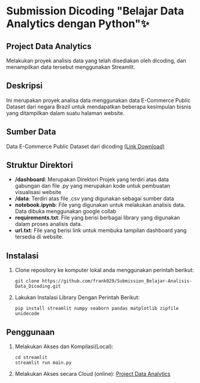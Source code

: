 # Submission Dicoding "Belajar Data Analytics dengan Python"✨

## Project Data Analytics

Melakukan proyek analisis data yang telah disediakan oleh dicoding, dan menampilkan data tersebut menggunakan Streamlit.

## Deskripsi

Ini merupakan proyek analisa data menggunakan data E-Commerce Public Dataset dari negara Brazil untuk mendapatkan beberapa kesimpulan bisnis yang ditampilkan dalam suatu halaman website.

## Sumber Data
Data E-Commerce Public Dataset dari dicoding [(Link Download)](https://drive.google.com/file/d/1MsAjPM7oKtVfJL_wRp1qmCajtSG1mdcK/view)

## Struktur Direktori

- **/dashboard**: Merupakan Direktori Projek yang terdiri atas data gabungan dan file .py yang merupakan kode untuk pembuatan visualisasi website
- **/data**: Terdiri atas file .csv yang digunakan sebagai sumber data
- **notebook.ipynb**: File yang digunakan untuk melakukan analisis data. Data dibuka menggunakan google collab
- **requirements.txt**: File yang berisi berbagai library yang digunakan dalam proses analisis data.
- **url.txt**: File yang berisi link untuk membuka tampilan dashboard yang tersedia di website.

## Instalasi

1. Clone repository ke komputer lokal anda menggunakan perintah berikut:

   ```shell
   git clone https://github.com/frank029/Submission_Belajar-Analisis-Data_Dicoding.git
   ```
   
2. Lakukan Instalasi Library Dengan Perintah Berikut:

    ```shell
    pip install streamlit numpy seaborn pandas matplotlib zipfile unidecode
    
    ```

## Penggunaan
1. Melakukan Akses dan Kompilasi(Local):

    ```shell
    cd streamlit
    streamlit run main.py
    ```
2. Melakukan Akses secara Cloud (online):
   [Project Data Analytics]([https://frankie29-belajar-mengolah-data.streamlit.app/])
